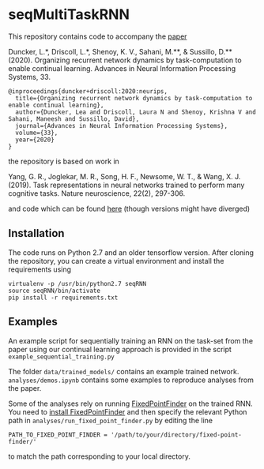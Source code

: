 # seqMultiTaskRNN
This repository contains code to accompany the [paper](https://proceedings.neurips.cc/paper/2020/hash/a576eafbce762079f7d1f77fca1c5cc2-Abstract.html)

Duncker, L.\*, Driscoll, L.\*, Shenoy, K. V., Sahani, M.\*\*, & Sussillo, D.\*\* (2020). Organizing recurrent network dynamics by task-computation to enable continual learning. Advances in Neural Information Processing Systems, 33.

```
@inproceedings{duncker+driscoll:2020:neurips,
  title={Organizing recurrent network dynamics by task-computation to enable continual learning},
  author={Duncker, Lea and Driscoll, Laura N and Shenoy, Krishna V and Sahani, Maneesh and Sussillo, David},
  journal={Advances in Neural Information Processing Systems},
  volume={33},
  year={2020}
}
```
the repository is based on work in

Yang, G. R., Joglekar, M. R., Song, H. F., Newsome, W. T., & Wang, X. J. (2019). Task representations in neural networks trained to perform many cognitive tasks. Nature neuroscience, 22(2), 297-306.

and code which can be found [here](https://github.com/gyyang/multitask) (though versions might have diverged)

## Installation
The code runs on Python 2.7 and an older tensorflow version. After cloning the repository, you can create a virtual environment and install the requirements using

```
virtualenv -p /usr/bin/python2.7 seqRNN
source seqRNN/bin/activate
pip install -r requirements.txt
```

## Examples
An example script for sequentially training an RNN on the task-set from the paper using our continual learning approach is provided in the script `example_sequential_training.py`


The folder `data/trained_models/` contains an example trained network. `analyses/demos.ipynb` contains some examples to reproduce analyses from the paper.

Some of the analyses rely on running [FixedPointFinder](https://github.com/mattgolub/fixed-point-finder) on the trained RNN.
You need to [install FixedPointFinder](https://github.com/mattgolub/fixed-point-finder) and then specify the relevant Python path in `analyses/run_fixed_point_finder.py` by editing the line

```
PATH_TO_FIXED_POINT_FINDER = '/path/to/your/directory/fixed-point-finder/'
```
to match the path corresponding to your local directory.
